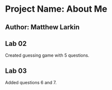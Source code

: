 # Project Name: About Me

## Author: Matthew Larkin

## Lab 02

Created guessing game with 5 questions.

## Lab 03

Added questions 6 and 7.
